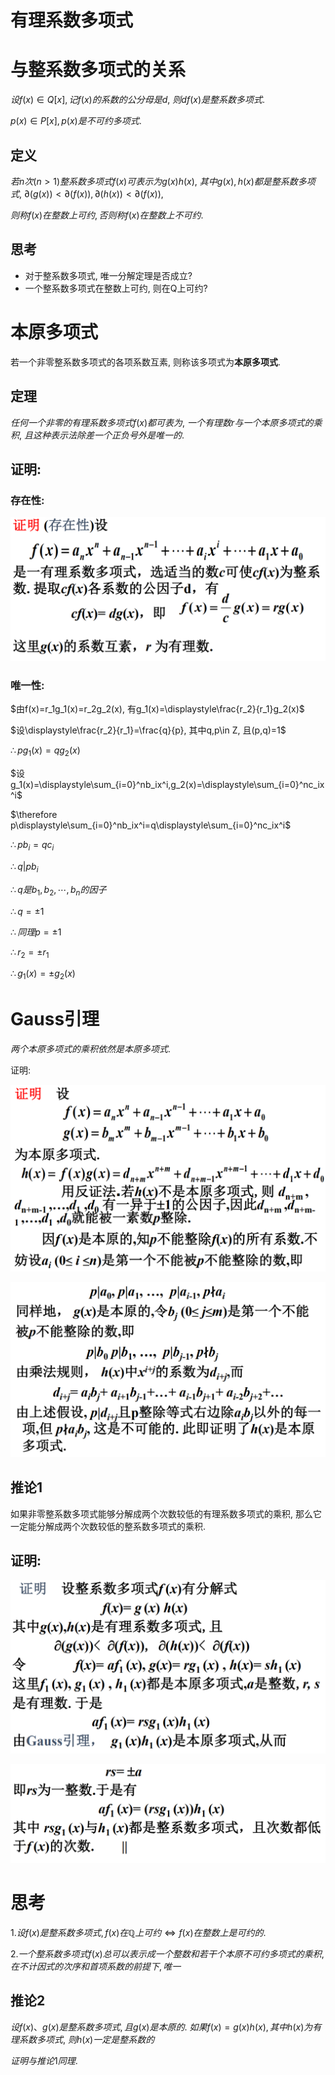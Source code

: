# 有理系数多项式

# 与整系数多项式的关系

$设f(x)\in Q[x], 记f(x)的系数的公分母是d,$
$则df(x)是整系数多项式.$

$p(x)\in P[x], p(x)是不可约多项式.$

## 定义

$若n次(n>1)整系数多项式f(x)可表示为g(x)h(x),$
$其中g(x),h(x)都是整系数多项式,$
$\partial(g(x))<\partial(f(x)),\partial(h(x))<\partial(f(x)),$

$则称f(x)在整数上可约, 否则称f(x)在整数上不可约.$

## 思考

* 对于整系数多项式, 唯一分解定理是否成立?
* 一个整系数多项式在整数上可约, 则在Q上可约?

# 本原多项式

若一个非零整系数多项式的各项系数互素, 则称该多项式为**本原多项式**.

## 定理

$任何一个非零的有理系数多项式f(x)都可表为,$
$一个有理数r与一个本原多项式的乘积,$
$且这种表示法除差一个正负号外是唯一的.$

## 证明:

### 存在性:

![](2020-11-02-08-16-45.png)

### 唯一性:

$由f(x)=r_1g_1(x)=r_2g_2(x), 有g_1(x)=\displaystyle\frac{r_2}{r_1}g_2(x)$

$设\displaystyle\frac{r_2}{r_1}=\frac{q}{p}, 其中q,p\in Z, 且(p,q)=1$

$\therefore pg_1(x)=qg_2(x)$

$设g_1(x)=\displaystyle\sum_{i=0}^nb_ix^i,g_2(x)=\displaystyle\sum_{i=0}^nc_ix^i$

$\therefore p\displaystyle\sum_{i=0}^nb_ix^i=q\displaystyle\sum_{i=0}^nc_ix^i$

$\therefore pb_i=qc_i$

$\therefore q|pb_i$

$\therefore q是b_1,b_2,\cdots, b_n的因子$

$\therefore q=\pm 1$

$\therefore 同理p=\pm 1$

$\therefore r_2=\pm r_1$

$\therefore g_1(x)=\pm g_2(x)$

# Gauss引理

$两个本原多项式的乘积依然是本原多项式.$

证明:

![](2020-11-02-08-26-58.png)

![](2020-11-02-08-27-16.png)

## 推论1

如果非零整系数多项式能够分解成两个次数较低的有理系数多项式的乘积,
那么它一定能分解成两个次数较低的整系数多项式的乘积.

## 证明:

![](2020-11-02-08-56-49.png)

![](2020-11-02-08-57-11.png)

# 思考

$1. 设f(x)是整系数多项式, f(x)在\mathbb{Q}上可约 \Leftrightarrow f(x)在整数上是可约的.$

$2. 一个整系数多项式f(x)总可以表示成一个整数和若干个本原不可约多项式的乘积,$
$在不计因式的次序和首项系数的前提下, 唯一$

## 推论2

$设f(x)、g(x)是整系数多项式,且g(x)是本原的.$
$如果f(x)=g(x) h(x),其中h(x)为有理系数多项式,$
$则h(x)一定是整系数的$

$证明与推论1同理.$